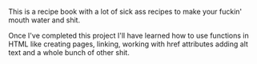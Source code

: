 This is a recipe book with a lot of
sick ass recipes to make your fuckin'
mouth water and shit.

Once I've completed this project
I'll have learned how to use functions
in HTML like creating pages, 
linking, working with href attributes
adding alt text and a whole bunch of
other shit. 
